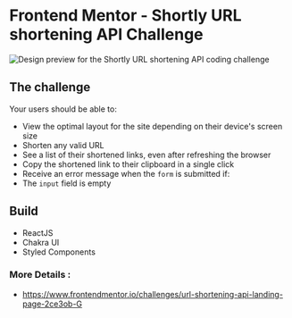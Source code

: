 # Frontend Mentor - Shortly URL shortening API Challenge

![Design preview for the Shortly URL shortening API coding challenge](./design/desktop-preview.jpg)

## The challenge

Your users should be able to:

- View the optimal layout for the site depending on their device's screen size
- Shorten any valid URL
- See a list of their shortened links, even after refreshing the browser
- Copy the shortened link to their clipboard in a single click
- Receive an error message when the `form` is submitted if:
- The `input` field is empty

## Build

- ReactJS
- Chakra UI
- Styled Components

### More Details :

- https://www.frontendmentor.io/challenges/url-shortening-api-landing-page-2ce3ob-G

